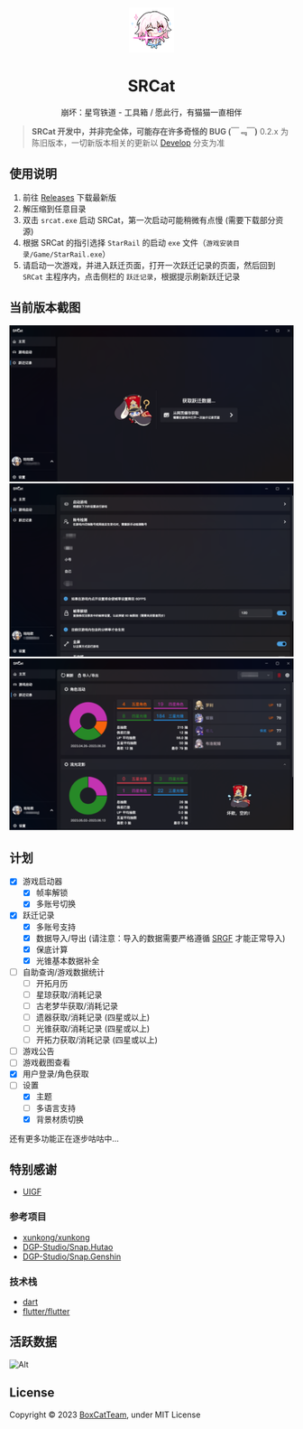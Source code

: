 <!--
 * Copyright (c) 2020-2023, BoxCat. All rights reserved.
 * @Date: 2023-05-18 11:14:49
 * @LastEditTime: 2023-07-21 03:01:33
 * @FilePath: /README.md
-->
<div align="center"><img src="github-assets/images/app_icon.png" width="80" height="80"></div>
<h1 align="center" size="80">SRCat</h1>
<p align="center">崩坏：星穹铁道 - 工具箱 / 愿此行，有猫猫一直相伴</p>

> **SRCat 开发中，并非完全体，可能存在许多奇怪的 BUG (￣﹃￣)**
> 0.2.x 为陈旧版本，一切新版本相关的更新以 [Develop](https://github.com/BoxCatTeam/SRCat/tree/develop) 分支为准

## 使用说明
1. 前往 [Releases](https://github.com/BoxCatTeam/SRCat/releases) 下载最新版
2. 解压缩到任意目录
3. 双击 `srcat.exe` 启动 SRCat，第一次启动可能稍微有点慢 (需要下载部分资源)
4. 根据 SRCat 的指引选择 `StarRail` 的启动 `exe` 文件（`游戏安装目录/Game/StarRail.exe`）
5. 请启动一次游戏，并进入跃迁页面，打开一次跃迁记录的页面，然后回到 `SRCat` 主程序内，点击侧栏的 `跃迁记录`，根据提示刷新跃迁记录

## 当前版本截图
![](github-assets/images/1.png) <br/>
![](github-assets/images/2.png) <br/>
![](github-assets/images/3.png)

## 计划
- [x] 游戏启动器
    - [x] 帧率解锁
    - [x] 多账号切换
- [x] 跃迁记录
    - [x] 多账号支持
    - [x] 数据导入/导出 (请注意：导入的数据需要严格遵循 [SRGF](https://uigf.org/zh/standards/SRGF.html) 才能正常导入)
    - [x] 保底计算
    - [x] 光锥基本数据补全
- [ ] 自助查询/游戏数据统计
    - [ ] 开拓月历
    - [ ] 星琼获取/消耗记录
    - [ ] 古老梦华获取/消耗记录
    - [ ] 遗器获取/消耗记录 (四星或以上)
    - [ ] 光锥获取/消耗记录 (四星或以上)
    - [ ] 开拓力获取/消耗记录 (四星或以上)
- [ ] 游戏公告
- [ ] 游戏截图查看
- [x] 用户登录/角色获取
- [ ] 设置
    - [x] 主题
    - [ ] 多语言支持
    - [x] 背景材质切换

还有更多功能正在逐步咕咕中...

## 特别感谢
- [UIGF](https://uigf.org/)
### 参考项目
- [xunkong/xunkong](https://github.com/xunkong/xunkong)
- [DGP-Studio/Snap.Hutao](https://github.com/DGP-Studio/Snap.Hutao)
- [DGP-Studio/Snap.Genshin](https://github.com/DGP-Studio/Snap.Genshin)

### 技术栈
- [dart](https://github.com/dart-lang/sdk)
- [flutter/flutter](https://github.com/flutter/flutter)

## 活跃数据
![Alt](https://repobeats.axiom.co/api/embed/24cb7ef0f3737b890c89ee7b4a59f84816aa20db.svg "Repobeats analytics image")

## License
Copyright © 2023 [BoxCatTeam](https://boxcat.org), under MIT License
